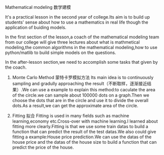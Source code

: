 Mathematical modeling 数学建模

It's a practical lesson in the second year of college.Its aim is to build up students' sense about how to use a mathematics in real life though the application of buiding models.

In the first section of the lesson,a coach of the mathematical modeling team from our college will give three lectures about what is mathmetical modeling,the common algorithms in the mathematical modeling,how to use python/matlib to build simple models on the questions.

In the after-lesson section,we need to accomplish some tasks that given by the coach.

1. Monte Carlo Method 蒙特卡罗模拟方法
    Its main idea is to continuously sampling and gradully approaching the result（不断取样，逐渐接近结果）.We can use a example to explain this method:to caculate the area of the circle.we can sample about 100000 dots on a graph.Then we choose the dots that are in the circle and use it to divide the overall dots.As a result,we can get the approximate area of the circle.

2. Fitting 拟合
   Fitting is used in many fields such as machine learning,economy etc.Cross-over with machine learning.I learned about fitting more clearly.Fitting is that we use some train datas to build a function that can predict the result of the test datas.We also could give fitting a example:House price prediction.We can use the datas of the house price and the datas of the house size to build a function that can predict the price of the house.
